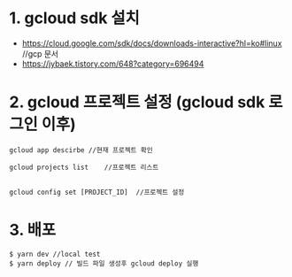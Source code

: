 # 1. gcloud sdk 설치
- https://cloud.google.com/sdk/docs/downloads-interactive?hl=ko#linux  //gcp 문서
- https://jybaek.tistory.com/648?category=696494
# 2. gcloud 프로젝트 설정 (gcloud sdk 로그인 이후)
```
gcloud app descirbe //현재 프로젝트 확인

gcloud projects list    //프로젝트 리스트


gcloud config set [PROJECT_ID]  //프로젝트 설정

```
# 3. 배포

```
$ yarn dev //local test
$ yarn deploy // 빌드 파일 생성후 gcloud deploy 실행


```





